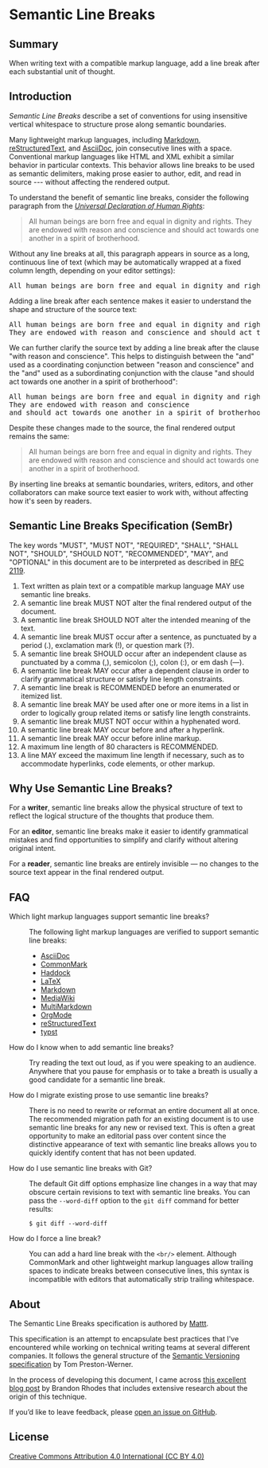 # Semantic Line Breaks

## Summary

When writing text with a compatible markup language,
add a line break after each substantial unit of thought.

## Introduction

_Semantic Line Breaks_ describe a set of conventions
for using insensitive vertical whitespace
to structure prose along semantic boundaries.

Many lightweight markup languages,
including
[Markdown][markdown],
[reStructuredText][restructuredtext], and
[AsciiDoc][asciidoc],
join consecutive lines with a space.
Conventional markup languages like HTML and XML
exhibit a similar behavior in particular contexts.
This behavior allows line breaks to be used as semantic delimiters,
making prose easier to author, edit, and read in source ---
without affecting the rendered output.

To understand the benefit of semantic line breaks,
consider the following paragraph from the
[_Universal Declaration of Human Rights_][udhr]:

> All human beings are born free and equal in dignity and rights. They are endowed with reason and conscience and should act towards one another in a spirit of brotherhood.

Without any line breaks at all,
this paragraph appears in source as a long, continuous line of text
(which may be automatically wrapped at a fixed column length,
depending on your editor settings):

<pre>
All human beings are born free and equal in dignity and rights. They are endowed with reason and conscience and should act towards one another in a spirit of brotherhood.
</pre>

Adding a line break after each sentence
makes it easier to understand the shape and structure of the source text:

<pre>
All human beings are born free and equal in dignity and rights.
They are endowed with reason and conscience and should act towards one another in a spirit of brotherhood.
</pre>

We can further clarify the source text by adding a line break
after the clause "with reason and conscience".
This helps to distinguish between
the "and" used as a coordinating conjunction between "reason and conscience" and
the "and" used as a subordinating conjunction with the clause
"and should act towards one another in a spirit of brotherhood":

<pre>
All human beings are born free and equal in dignity and rights.
They are endowed with reason and conscience
and should act towards one another in a spirit of brotherhood.
</pre>

Despite these changes made to the source,
the final rendered output remains the same:

> All human beings are born free and equal in dignity and rights.
> They are endowed with reason and conscience
> and should act towards one another in a spirit of brotherhood.

By inserting line breaks at semantic boundaries,
writers, editors, and other collaborators
can make source text easier to work with,
without affecting how it's seen by readers.

## Semantic Line Breaks Specification (SemBr)

The key words "MUST", "MUST NOT", "REQUIRED",
"SHALL", "SHALL NOT", "SHOULD", "SHOULD NOT",
"RECOMMENDED", "MAY", and "OPTIONAL"
in this document are to be interpreted as described in
[RFC 2119][rfc2119].

1. Text written as plain text or a compatible markup language
   MAY use semantic line breaks.
2. A semantic line break
   MUST NOT alter the final rendered output of the document.
3. A semantic line break
   SHOULD NOT alter the intended meaning of the text.
4. A semantic line break
   MUST occur after a sentence,
   as punctuated by a period (.),
   exclamation mark (!), or
   question mark (?).
5. A semantic line break
   SHOULD occur after an independent clause
   as punctuated by a comma (,),
   semicolon (;),
   colon (:),
   or em dash (—).
6. A semantic line break
   MAY occur after a dependent clause
   in order to clarify grammatical structure or satisfy line length constraints.
7. A semantic line break
   is RECOMMENDED before an enumerated or itemized list.
8. A semantic line break
   MAY be used after one or more items in a list
   in order to logically group related items or satisfy line length constraints.
9. A semantic line break
   MUST NOT occur within a hyphenated word.
10. A semantic line break
    MAY occur before and after a hyperlink.
11. A semantic line break
    MAY occur before inline markup.
12. A maximum line length of 80 characters is RECOMMENDED.
13. A line MAY exceed the maximum line length if necessary,
    such as to accommodate hyperlinks, code elements, or other markup.

## Why Use Semantic Line Breaks?

For a **writer**,
semantic line breaks allow the physical structure of text
to reflect the logical structure of the thoughts that produce them.

For an **editor**,
semantic line breaks make it easier to identify grammatical mistakes
and find opportunities to simplify and clarify without altering original intent.

For a **reader**,
semantic line breaks are entirely invisible —
no changes to the source text appear in the final rendered output.

## FAQ

<dl>

<dt>Which light markup languages support semantic line breaks?</dt>
<dd>

The following light markup languages
are verified to support semantic line breaks:

- [AsciiDoc][asciidoc]
- [CommonMark][commonmark]
- [Haddock][haddock]
- [LaTeX][latex]
- [Markdown][markdown]
- [MediaWiki][mediawiki]
- [MultiMarkdown][multimarkdown]
- [OrgMode][orgmode]
- [reStructuredText][restructuredtext]
- [typst][typst]

</dd>

<dt>How do I know when to add semantic line breaks?</dt>
<dd>

Try reading the text out loud,
as if you were speaking to an audience.
Anywhere that you pause for emphasis
or to take a breath
is usually a good candidate for a semantic line break.

</dd>

<dt>How do I migrate existing prose to use semantic line breaks?</dt>
<dd>

There is no need to rewrite or reformat an entire document all at once.
The recommended migration path for an existing document
is to use semantic line breaks for any new or revised text.
This is often a great opportunity to make an editorial pass over content
since the distinctive appearance of text with semantic line breaks
allows you to quickly identify content that has not been updated.

</dd>

<dt>How do I use semantic line breaks with Git?</dt>
<dd>

The default Git diff options emphasize line changes
in a way that may obscure certain revisions to text with semantic line breaks.
You can pass the `--word-diff` option to the `git diff` command
for better results:

```terminal
$ git diff --word-diff
```

</dd>

<dt>How do I force a line break?</dt>
<dd>

You can add a hard line break with the `<br/>` element.
Although CommonMark and other lightweight markup languages
allow trailing spaces to indicate breaks between consecutive lines,
this syntax is incompatible with
editors that automatically strip trailing whitespace.

</dd>

</dl>

## About

The Semantic Line Breaks specification is authored by [Mattt][mattt].

This specification is an attempt to encapsulate
best practices that I've encountered
while working on technical writing teams at several different companies.
It follows the general structure of the
[Semantic Versioning specification][semver] by Tom Preston-Werner.

In the process of developing this document,
I came across
[this excellent blog post][one-sentence-per-line] by Brandon Rhodes
that includes extensive research about the origin of this technique.

If you’d like to leave feedback, please
[open an issue on GitHub][github-issues].

## License

[Creative Commons Attribution 4.0 International (CC BY 4.0)][cc-by-4.0]

[asciidoc]: http://asciidoc.org
[cc-by-4.0]: https://creativecommons.org/licenses/by/4.0/
[commonmark]: http://commonmark.org
[github-issues]: https://github.com/sembr/specification/issues
[haddock]: https://www.haskell.org/haddock/doc/html/
[latex]: https://www.latex-project.org/
[markdown]: https://daringfireball.net/projects/markdown/
[mattt]: https://mat.tt
[mediawiki]: https://www.mediawiki.org/wiki/Help:Formatting
[multimarkdown]: http://fletcherpenney.net/multimarkdown/
[one-sentence-per-line]: http://rhodesmill.org/brandon/2012/one-sentence-per-line/
[orgmode]: http://orgmode.org
[restructuredtext]: http://docutils.sourceforge.net/rst.html
[rfc2119]: https://www.ietf.org/rfc/rfc2119.txt
[semver]: http://semver.org
[typst]: https://typst.app/docs/reference/syntax/
[udhr]: http://www.un.org/en/universal-declaration-human-rights/

